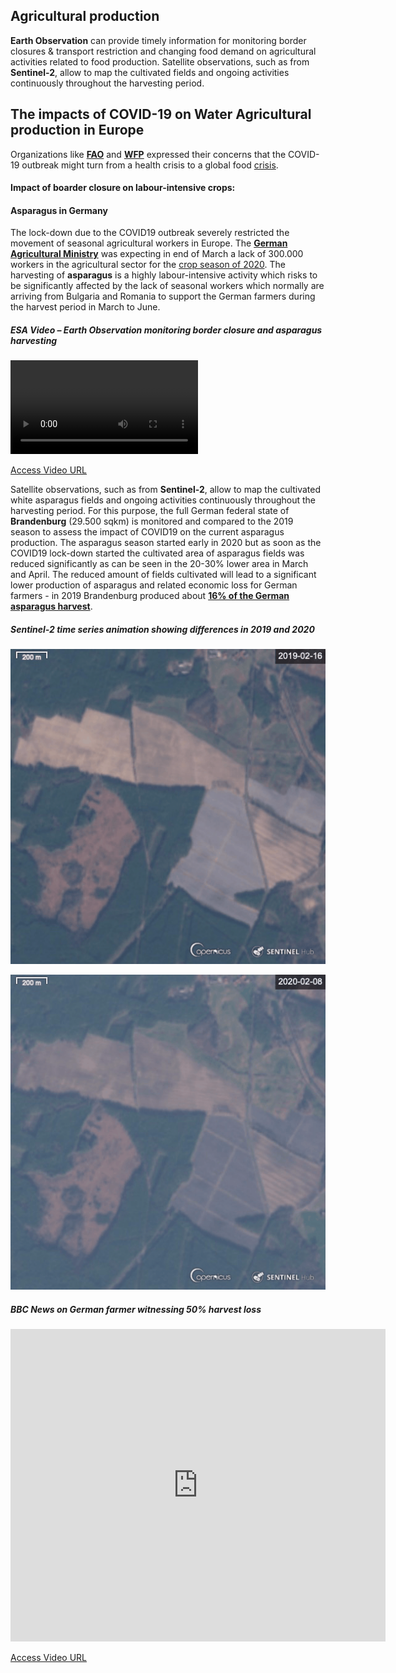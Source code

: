 ## Agricultural production

**Earth Observation** can provide timely information for monitoring border closures & transport restriction and changing food demand on agricultural activities related to food production. Satellite observations, such as from **Sentinel-2**, allow to map the cultivated fields and ongoing activities continuously throughout the harvesting period. 


## The impacts of COVID-19 on Water Agricultural production in Europe

Organizations like **[FAO](http://www.fao.org/home/en/)** and **[WFP](https://www.wfp.org/)** expressed their concerns that the COVID-19 outbreak might turn from a health crisis to a global food [crisis](http://www.fao.org/news/story/en/item/1272058/icode/).

#### Impact of boarder closure on labour-intensive crops:
#### Asparagus in Germany

The lock-down due to the COVID19 outbreak severely restricted the movement of seasonal agricultural workers in Europe. The **[German Agricultural Ministry](https://www.bmel.de/)** was expecting in end of March a lack of 300.000 workers in the agricultural sector for the [crop season of 2020](https://www.politico.eu/article/coronavirus-agriculture-coronavirus-hit-countries-to-newly-unemployed-help-us-farm/ ). The harvesting of **asparagus** is a highly labour-intensive activity which risks to be significantly affected by the lack of seasonal workers which normally are arriving from Bulgaria and Romania to support the German farmers during the harvest period in March to June.

##### ESA Video – Earth Observation monitoring border closure and asparagus harvesting

<video controls>
  <source src="https://dlmultimedia.esa.int/download/public/videos/2020/05/016/2005_016_AR_EN.mp4" width="100%" allowfullscreen></source>
</video>

[Access Video URL](https://dlmultimedia.esa.int/download/public/videos/2020/05/016/2005_016_AR_EN.mp4)


 Satellite observations, such as from **Sentinel-2**, allow to map the cultivated white asparagus fields and ongoing activities continuously throughout the harvesting period. For this purpose, the full German federal state of **Brandenburg** (29.500 sqkm) is monitored and compared to the 2019 season to assess the impact of COVID19 on the current asparagus production. The asparagus season started early in 2020 but as soon as the COVID19 lock-down started the cultivated area of asparagus fields was reduced significantly as can be seen in the 20-30% lower area in March and April. The reduced amount of fields cultivated will lead to a significant lower production of asparagus and related economic loss for German farmers - in 2019 Brandenburg produced about **[16% of the German asparagus harvest](https://agrarbericht.brandenburg.de/abo/de/start/produktion/gartenbau/)**.

##### Sentinel-2 time series animation showing differences in 2019 and 2020

![](https://raw.githubusercontent.com/eurodatacube/eodash-assets/main/collections/E10a2_agricultural_production_area/Sentinel-2_L1C-timelapse-3.gif)

![](https://raw.githubusercontent.com/eurodatacube/eodash-assets/main/collections/E10a2_agricultural_production_area/Sentinel-2_L1C-timelapse-4.gif)

##### BBC News on German farmer witnessing 50% harvest loss

<iframe src="https://www.bbc.com/news/av/embed/p08dj8wy/52715288" width="600" height="500" frameborder="0"></iframe>

[Access Video URL](https://www.bbc.com/news/av/embed/p08dj8wy/52715288)
